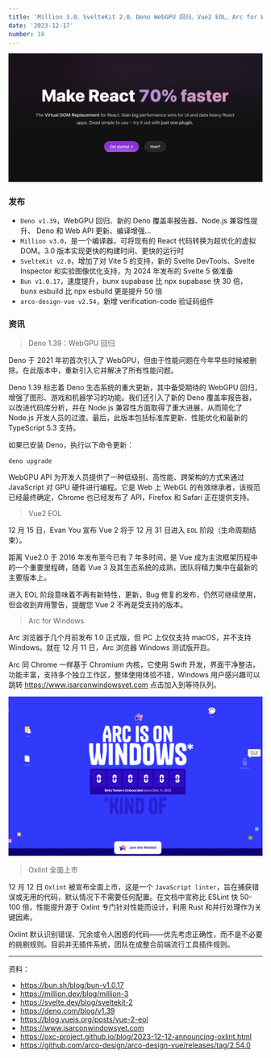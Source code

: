 ```yaml
---
title: 'Million 3.0、SvelteKit 2.0、Deno WebGPU 回归、Vue2 EOL、Arc for Windows、Oxlint'
date: '2023-12-17'
number: 18
---
```


![Alt text](../assets/million.png)

### 发布

- `Deno v1.39`，WebGPU 回归、新的 Deno 覆盖率报告器、Node.js 兼容性提升、 Deno 和 Web API 更新、编译增强...
- `Million v3.0`，是一个编译器，可将现有的 React 代码转换为超优化的虚拟 DOM。3.0 版本实现更快的构建时间、更快的运行时
- `SvelteKit v2.0`，增加了对 Vite 5 的支持，新的 Svelte DevTools、Svelte Inspector 和实验图像优化支持，为 2024 年发布的 Svelte 5 做准备
- `Bun v1.0.17`，速度提升，bunx supabase 比 npx supabase 快 30 倍，bunx esbuild 比 npx esbuild 更是提升 50 倍
- `arco-design-vue v2.54`，新增 verification-code 验证码组件

### 资讯

> Deno 1.39：WebGPU 回归

Deno 于 2021 年初首次引入了 WebGPU，但由于性能问题在今年早些时候被删除。在此版本中，重新引入它并解决了所有性能问题。

Deno 1.39 标志着 Deno 生态系统的重大更新，其中备受期待的 WebGPU 回归，增强了图形、游戏和机器学习的功能。我们还引入了新的 Deno 覆盖率报告器，以改进代码库分析，并在 Node.js 兼容性方面取得了重大进展，从而简化了 Node.js 开发人员的过渡。最后，此版本包括标准库更新、性能优化和最新的 TypeScript 5.3 支持。

如果已安装 Deno，执行以下命令更新：

```shell
deno upgrade
```

WebGPU API 为开发人员提供了一种低级别、高性能、跨架构的方式来通过 JavaScript 对 GPU 硬件进行编程。它是 Web 上 WebGL 的有效继承者，该规范已经最终确定，Chrome 也已经发布了 API，Firefox 和 Safari 正在提供支持。

> Vue2 EOL

12 月 15 日，Evan You 宣布 Vue 2 将于 12 月 31 日进入 `EOL` 阶段（生命周期结束）。

距离 Vue2.0 于 2016 年发布至今已有 7 年多时间，是 Vue 成为主流框架历程中的一个重要里程碑，随着 Vue 3 及其生态系统的成熟，团队将精力集中在最新的主要版本上。

进入 EOL 阶段意味着不再有新特性，更新，Bug 修复的发布，仍然可继续使用，但会收到弃用警告，提醒您 Vue 2 不再是受支持的版本。

> Arc for Windows

Arc 浏览器于几个月前发布 1.0 正式版，但 PC 上仅仅支持 macOS，并不支持 Windows。就在 12 月 11 日，Arc 浏览器 Windows 测试版开启。

Arc 同 Chrome 一样基于 Chromium 内核，它使用 Swift 开发，界面干净整洁，功能丰富，支持多个独立工作区，整体使用体验不错，Windows 用户感兴趣可以跳转 https://www.isarconwindowsyet.com 点击加入到等待队列。

![](../assets/arc.png)

> Oxlint 全面上市

12 月 12 日 `Oxlint` 被宣布全面上市，这是一个 `JavaScript linter`，旨在捕获错误或无用的代码，默认情况下不需要任何配置。在文档中宣称比 ESLint 快 50-100 倍，性能提升源于 Oxlint 专门针对性能而设计，利用 Rust 和并行处理作为关键因素。

Oxlint 默认识别错误、冗余或令人困惑的代码——优先考虑正确性，而不是不必要的挑剔规则。目前并无插件系统，团队在成整合前端流行工具插件规则。

---

资料：

- https://bun.sh/blog/bun-v1.0.17
- https://million.dev/blog/million-3
- https://svelte.dev/blog/sveltekit-2
- https://deno.com/blog/v1.39
- https://blog.vuejs.org/posts/vue-2-eol
- https://www.isarconwindowsyet.com
- https://oxc-project.github.io/blog/2023-12-12-announcing-oxlint.html
- https://github.com/arco-design/arco-design-vue/releases/tag/2.54.0
